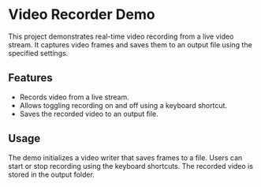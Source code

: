 # Video Recorder Demo

This project demonstrates real-time video recording from a live video stream. It captures video frames and saves them
to an output file using the specified settings.

## Features
- Records video from a live stream.
- Allows toggling recording on and off using a keyboard shortcut.
- Saves the recorded video to an output file.

## Usage
The demo initializes a video writer that saves frames to a file. Users can start or stop recording using the keyboard shortcuts.
The recorded video is stored in the output folder.
